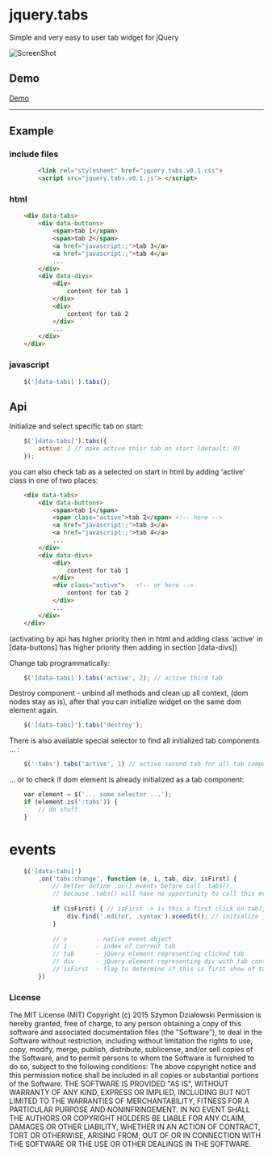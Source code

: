 # jquery.tabs

Simple and very easy to user tab widget for jQuery


![ScreenShot](http://stopsopa.github.io/submod/tabs/demo/example.jpg)

## Demo

  [Demo](http://stopsopa.github.io/submod/tabs/demo/demo.html)

***

## Example


### include files


    
```html
        <link rel="stylesheet" href="jquery.tabs.v0.1.css">
        <script src="jquery.tabs.v0.1.js"> </script>  
```  
    
    

### html



```html
    <div data-tabs>
        <div data-buttons>
            <span>tab 1</span>
            <span>tab 2</span>
            <a href="javascript:;">tab 3</a>
            <a href="javascript:;">tab 4</a>
            ...
        </div>
        <div data-divs>
            <div>
                content for tab 1
            </div>
            <div>
                content for tab 2
            </div>
            ...
        </div>
    </div>  
```  
    

### javascript


```javascript
    $('[data-tabs]').tabs();        
```


## Api

Initialize and select specific tab on start:

```javascript
    $('[data-tabs]').tabs({
        active: 2 // make active thisr tab on start (default: 0) 
    });
```

you can also check tab as a selected on start in html by adding 'active' class in one of two places:


```html
    <div data-tabs>
        <div data-buttons>
            <span>tab 1</span>
            <span class="active">tab 2</span> <!-- here -->
            <a href="javascript:;">tab 3</a>
            <a href="javascript:;">tab 4</a>
            ...
        </div>
        <div data-divs>
            <div>
                content for tab 1
            </div>
            <div class="active">   <!-- or here -->
                content for tab 2
            </div>
            ...
        </div>
    </div>  
```

(activating by api has higher priority then in html and
adding class 'active' in [data-buttons] has higher priority then adding in section [data-divs])



Change tab programmatically: 

```javascript
    $('[data-tabs]').tabs('active', 2); // active third tab
```

Destroy component - unbind all methods and clean up all context, (dom nodes stay as is),
after that you can initialize widget on the same dom element again.

```javascript
    $('[data-tabs]').tabs('destroy');
```

There is also available special selector to find all initialized tab components ... :


```javascript
    $(':tabs').tabs('active', 1) // active second tab for all tab components
```


... or to check if dom element is already initialized as a tab component:



```javascript
    var element = $('... some selector ...');
    if (element.is(':tabs')) {
        // do stuff
    }
```

# events


```javascript
    $('[data-tabs]')
        .on('tabs:change', function (e, i, tab, div, isFirst) {
            // better define .on() events before call .tabs(),
            // because .tabs() will have no opportunity to call this event during initialization
            
            if (isFirst) { // isFirst -> is this a first click on tab?,
                div.find('.editor, .syntax').aceedit(); // initialize javascripts on content of tab
            }
            
            // e        - native event object
            // i        - index of current tab
            // tab      - jQuery element representing clicked tab
            // div      - jQuery element representing div with tab content
            // isFirst  - flag to determine if this is first show of tab content, usially useful for initialize javascript inside tab that can't be done if content is display: none;
        })
```






### License

The MIT License (MIT)
Copyright (c) 2015 Szymon Działowski
Permission is hereby granted, free of charge, to any person obtaining a copy of this software and associated documentation files (the "Software"), to deal in the Software without restriction, including without limitation the rights to use, copy, modify, merge, publish, distribute, sublicense, and/or sell copies of the Software, and to permit persons to whom the Software is furnished to do so, subject to the following conditions:
The above copyright notice and this permission notice shall be included in all copies or substantial portions of the Software.
THE SOFTWARE IS PROVIDED "AS IS", WITHOUT WARRANTY OF ANY KIND, EXPRESS OR IMPLIED, INCLUDING BUT NOT LIMITED TO THE WARRANTIES OF MERCHANTABILITY, FITNESS FOR A PARTICULAR PURPOSE AND NONINFRINGEMENT. IN NO EVENT SHALL THE AUTHORS OR COPYRIGHT HOLDERS BE LIABLE FOR ANY CLAIM, DAMAGES OR OTHER LIABILITY, WHETHER IN AN ACTION OF CONTRACT, TORT OR OTHERWISE, ARISING FROM, OUT OF OR IN CONNECTION WITH THE SOFTWARE OR THE USE OR OTHER DEALINGS IN THE SOFTWARE.


